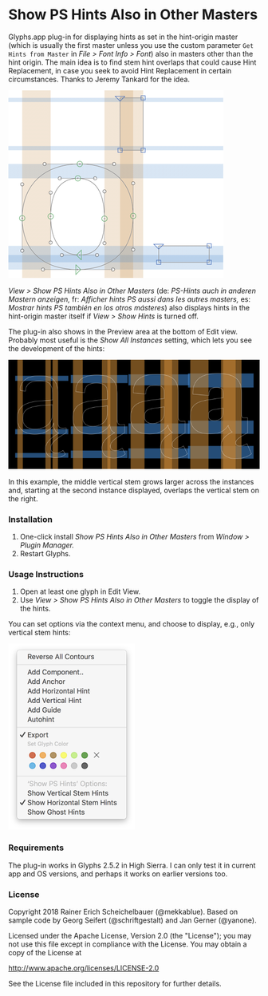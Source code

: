 # Show PS Hints Also in Other Masters

Glyphs.app plug-in for displaying hints as set in the hint-origin master (which is usually the first master unless you use the custom parameter `Get Hints from Master` in *File > Font Info > Font*) also in masters other than the hint origin. The main idea is to find stem hint overlaps that could cause Hint Replacement, in case you seek to avoid Hint Replacement in certain circumstances. Thanks to Jeremy Tankard for the idea.

![ShowHintsAlsoInOtherMasters](ShowHintsAlsoInOtherMasters.png)

*View > Show PS Hints Also in Other Masters* (de: *PS-Hints auch in anderen Mastern anzeigen,* fr: *Afficher hints PS aussi dans les autres masters,* es: *Mostrar hints PS también en los otros másteres*) also displays hints in the hint-origin master itself if *View > Show Hints* is turned off.

The plug-in also shows in the Preview area at the bottom of Edit view. Probably most useful is the *Show All Instances* setting, which lets you see the development of the hints:

![ShowHintsAlsoInOtherMasters Preview](ShowHintsAlsoInOtherMasters-Preview.png)

In this example, the middle vertical stem grows larger across the instances and, starting at the second instance displayed, overlaps the vertical stem on the right.

### Installation

1. One-click install *Show PS Hints Also in Other Masters* from *Window > Plugin Manager.*
2. Restart Glyphs.

### Usage Instructions

1. Open at least one glyph in Edit View.
2. Use *View > Show PS Hints Also in Other Masters* to toggle the display of the hints.

You can set options via the context menu, and choose to display, e.g., only vertical stem hints:

![Show Hints Also in Other Masters Context Menu](ShowHintsAlsoInOtherMasters-ContextMenu.png)

### Requirements

The plug-in works in Glyphs 2.5.2 in High Sierra. I can only test it in current app and OS versions, and perhaps it works on earlier versions too.

### License

Copyright 2018 Rainer Erich Scheichelbauer (@mekkablue).
Based on sample code by Georg Seifert (@schriftgestalt) and Jan Gerner (@yanone).

Licensed under the Apache License, Version 2.0 (the "License");
you may not use this file except in compliance with the License.
You may obtain a copy of the License at

http://www.apache.org/licenses/LICENSE-2.0

See the License file included in this repository for further details.
